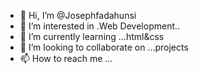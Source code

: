 - 👋 Hi, I’m @Josephfadahunsi
- 👀 I’m interested in .Web Development..
- 🌱 I’m currently learning ...html&css
- 💞️ I’m looking to collaborate on ...projects
- 📫 How to reach me ...

<!---
Josephfadahunsi/Josephfadahunsi is a ✨ special ✨ repository because its `README.md` (this file) appears on your GitHub profile.
You can click the Preview link to take a look at your changes.
--->
